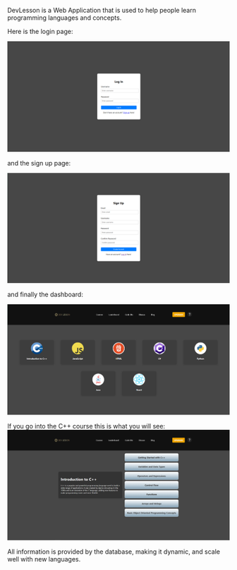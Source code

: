 DevLesson is a Web Application that is used to help people learn programming languages and concepts.

Here is the login page:

![Alt Text](./images/Login.png)

and the sign up page:

![Alt Text](./images/Signup.png)

and finally the dashboard:

![Alt Text](./images/Dashboard.png)

If you go into the C++ course this is what you will see:
![Alt Text](./images/Chapters.png)

All information is provided by the database, making it dynamic, and scale well with new languages.
